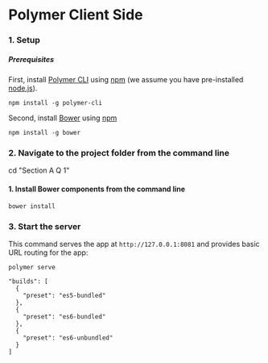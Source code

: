 # Polymer Client Side

### 1. Setup

##### Prerequisites

First, install [Polymer CLI](https://github.com/Polymer/polymer-cli) using
[npm](https://www.npmjs.com) (we assume you have pre-installed [node.js](https://nodejs.org)).

    npm install -g polymer-cli

Second, install [Bower](https://bower.io/) using [npm](https://www.npmjs.com)

    npm install -g bower

### 2. Navigate to the project folder from the command line
cd "Section A Q 1"

#### 1. Install Bower components from the command line
    bower install

### 3. Start the server

This command serves the app at `http://127.0.0.1:8081` and provides basic URL
routing for the app:

    polymer serve

```
"builds": [
  {
    "preset": "es5-bundled"
  },
  {
    "preset": "es6-bundled"
  },
  {
    "preset": "es6-unbundled"
  }
]
```
